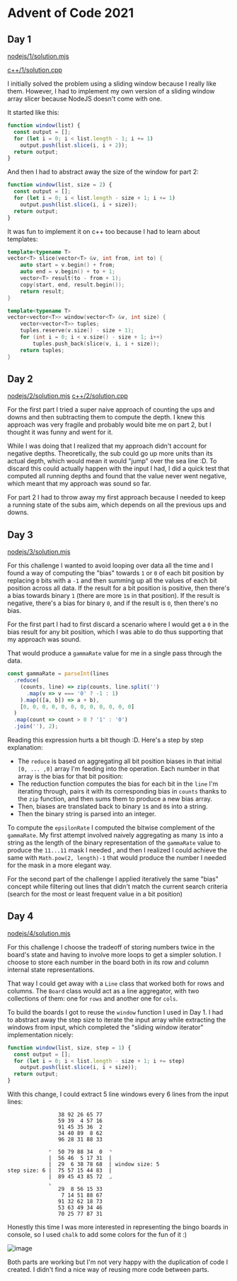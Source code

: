 # Advent of Code 2021

## Day 1

[nodejs/1/solution.mjs](nodejs/1/solution.mjs)

[c++/1/solution.cpp](c++/1/solution.cpp)

I initially solved the problem using a sliding window because I really like them. However, I had to implement my own version of a sliding window array slicer because NodeJS doesn't come with one. 

It started like this:
```javascript
function window(list) {
  const output = [];
  for (let i = 0; i < list.length - 1; i += 1)
    output.push(list.slice(i, i + 2));
  return output;
}
```

And then I had to abstract away the size of the window for part 2:
```javascript
function window(list, size = 2) {
  const output = [];
  for (let i = 0; i < list.length - size + 1; i += 1)
    output.push(list.slice(i, i + size));
  return output;
}
```

It was fun to implement it on c++ too because I had to learn about templates:

```C++
template<typename T>
vector<T> slice(vector<T> &v, int from, int to) {
    auto start = v.begin() + from;
    auto end = v.begin() + to + 1;
    vector<T> result(to - from + 1);
    copy(start, end, result.begin());
    return result;
}

template<typename T>
vector<vector<T>> window(vector<T> &v, int size) {
    vector<vector<T>> tuples;
    tuples.reserve(v.size() - size + 1);
    for (int i = 0; i < v.size() - size + 1; i++)
        tuples.push_back(slice(v, i, i + size));
    return tuples;
}
```

## Day 2

[nodejs/2/solution.mjs](nodejs/2/solution.mjs)
[c++/2/solution.cpp](c++/2/solution.cpp)

For the first part I tried a super naive approach of counting the ups and downs and then subtracting them to compute the depth. I knew this approach was very fragile and probably would bite me on part 2, but I thought it was funny and went for it. 

While I was doing that I realized that my approach didn't account for negative depths. Theoretically, the sub could go up more units than its actual depth, which would mean it would "jump" over the sea line :D. To discard this could actually happen with the input I had, I did a quick test that computed all running depths and found that the value never went negative, which meant that my approach was sound so far.

For part 2 I had to throw away my first approach because I needed to keep a running state of the subs aim, which depends on all the previous ups and downs. 

## Day 3

[nodejs/3/solution.mjs](nodejs/3/solution.mjs)

For this challenge I wanted to avoid looping over data all the time and I found a way of computing the "bias" towards `1` or `0` of each bit position by replacing `0` bits with a `-1` and then summing up all the values of each bit position across all data. If the result for a bit position is positive, then there's a bias towards binary `1` (there are more `1`s in that position). If the result is negative, there's a bias for binary `0`, and if the result is `0`, then there's no bias.

For the first part I had to first discard a scenario where I would get a `0` in the bias result for any bit position, which I was able to do thus supporting that my approach was sound.

That would produce a `gammaRate` value for me in a single pass through the data.

```javascript
const gammaRate = parseInt(lines
  .reduce(
    (counts, line) => zip(counts, line.split('')
      .map(v => v === '0' ? -1 : 1)
    ).map(([a, b]) => a + b), 
    [0, 0, 0, 0, 0, 0, 0, 0, 0, 0, 0, 0]
  )
  .map(count => count > 0 ? '1' : '0')
  .join(''), 2);
```
Reading this expression hurts a bit though :D. Here's a step by step explanation:
- The `reduce` is based on aggregating all bit position biases in that initial `[0, ... ,0]` array I'm feeding into the operation. Each number in that array is the bias for that bit position:
- The reduction function computes the bias for each bit in the `line` I'm iterating through, pairs it with its corresponding bias in `counts` thanks to the `zip` function, and then sums them to produce a new bias array.
- Then, biases are translated back to binary `1`s and `0`s into a string.
- Then the binary string is parsed into an integer.

To compute the `epsilonRate` I computed the bitwise complement of the `gammaRate`. My first attempt involved naively aggregating as many `1`s into a string as the length of the binary representation of the `gammaRate` value to produce the `11...11` mask I needed , and then I realized I could achieve the same with `Math.pow(2, length)-1` that would produce the number I needed for the mask in a more elegant way.

For the second part of the challenge I applied iteratively the same "bias" concept while filtering out lines that didn't match the current search criteria (search for the most or least frequent value in a bit position) 

## Day 4

[nodejs/4/solution.mjs](nodejs/4/solution.mjs)

For this challenge I choose the tradeoff of storing numbers twice in the board's state and having to involve more loops to get a simpler solution. I choose to store each number in the board both in its row and column internal state representations.

That way I could get away with a `Line` class that worked both for rows and columns. The `Board` class would act as a line aggregator, with two collections of them: one for `rows` and another one for `cols`.

To build the boards I got to reuse the `window` function I used in Day 1. I had to abstract away the step size to iterate the input array while extracting the windows from input, which completed the "sliding window iterator" implementation nicely:

```javascript
function window(list, size, step = 1) {
  const output = [];
  for (let i = 0; i < list.length - size + 1; i += step)
    output.push(list.slice(i, i + size));
  return output;
}
```

With this change, I could extract 5 line windows every 6 lines from the input lines:

```
                38 92 26 65 77
                59 39  4 57 16
                91 45 35 36  2
                34 40 89  8 62
                96 28 31 88 33
                
             ⌜  50 79 88 34  0  ⌝                
             |  56 46  5 17 31  |
             |  29  6 38 78 68  | window size: 5
step size: 6 |  75 57 15 44 83  |
             |  89 45 43 85 72  ⌟
             ⌞
                29  8 56 15 33
                 7 14 51 88 67
                91 32 62 18 73
                53 63 49 34 46
                70 25 77 87 31
```

Honestly this time I was more interested in representing the bingo boards in console, so I used `chalk` to add some colors for the fun of it :)

![image](https://user-images.githubusercontent.com/205913/144708471-59b4ac9f-439f-44bf-a77d-7ee4b3d2fe18.png)

Both parts are working but I'm not very happy with the duplication of code I created. I didn't find a nice way of reusing more code between parts. 
